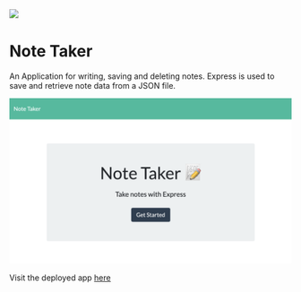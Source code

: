 
<img src='https://img.shields.io/badge/license-MIT-blue.svg'>
 
<h1> Note Taker </h1>

<p> An Application for writing, saving and deleting notes. Express is used to save and retrieve note data from a JSON file. </p>

![alt text](https://github.com/bsandfer/note-taker/blob/main/assets/NoteTakerScreenshot.png?raw=true)



Visit the deployed app <a href="https://note-taker-bsandfer.herokuapp.com/" target="_blank" rel="noreferrer">here</a>
